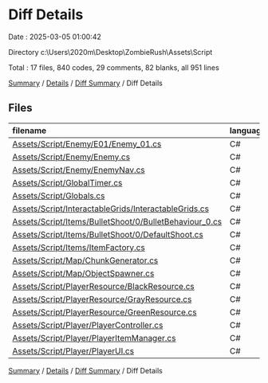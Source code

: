# Diff Details

Date : 2025-03-05 01:00:42

Directory c:\\Users\\2020m\\Desktop\\ZombieRush\\Assets\\Script

Total : 17 files,  840 codes, 29 comments, 82 blanks, all 951 lines

[Summary](results.md) / [Details](details.md) / [Diff Summary](diff.md) / Diff Details

## Files
| filename | language | code | comment | blank | total |
| :--- | :--- | ---: | ---: | ---: | ---: |
| [Assets/Script/Enemy/E01/Enemy\_01.cs](/Assets/Script/Enemy/E01/Enemy_01.cs) | C# | 117 | 9 | 10 | 136 |
| [Assets/Script/Enemy/Enemy.cs](/Assets/Script/Enemy/Enemy.cs) | C# | 14 | 0 | 5 | 19 |
| [Assets/Script/Enemy/EnemyNav.cs](/Assets/Script/Enemy/EnemyNav.cs) | C# | 383 | 16 | 54 | 453 |
| [Assets/Script/GlobalTimer.cs](/Assets/Script/GlobalTimer.cs) | C# | 34 | 0 | 3 | 37 |
| [Assets/Script/Globals.cs](/Assets/Script/Globals.cs) | C# | 25 | 0 | -2 | 23 |
| [Assets/Script/InteractableGrids/InteractableGrids.cs](/Assets/Script/InteractableGrids/InteractableGrids.cs) | C# | 108 | 0 | 5 | 113 |
| [Assets/Script/Items/BulletShoot/0/BulletBehaviour\_0.cs](/Assets/Script/Items/BulletShoot/0/BulletBehaviour_0.cs) | C# | 1 | 0 | 1 | 2 |
| [Assets/Script/Items/BulletShoot/0/DefaultShoot.cs](/Assets/Script/Items/BulletShoot/0/DefaultShoot.cs) | C# | 5 | 0 | 0 | 5 |
| [Assets/Script/Items/ItemFactory.cs](/Assets/Script/Items/ItemFactory.cs) | C# | -5 | 0 | 0 | -5 |
| [Assets/Script/Map/ChunkGenerator.cs](/Assets/Script/Map/ChunkGenerator.cs) | C# | 13 | 0 | 0 | 13 |
| [Assets/Script/Map/ObjectSpawner.cs](/Assets/Script/Map/ObjectSpawner.cs) | C# | 65 | 7 | 6 | 78 |
| [Assets/Script/PlayerResource/BlackResource.cs](/Assets/Script/PlayerResource/BlackResource.cs) | C# | 29 | 0 | 2 | 31 |
| [Assets/Script/PlayerResource/GrayResource.cs](/Assets/Script/PlayerResource/GrayResource.cs) | C# | -12 | -2 | -5 | -19 |
| [Assets/Script/PlayerResource/GreenResource.cs](/Assets/Script/PlayerResource/GreenResource.cs) | C# | 18 | -2 | -3 | 13 |
| [Assets/Script/Player/PlayerController.cs](/Assets/Script/Player/PlayerController.cs) | C# | 6 | 0 | 0 | 6 |
| [Assets/Script/Player/PlayerItemManager.cs](/Assets/Script/Player/PlayerItemManager.cs) | C# | -1 | 0 | 0 | -1 |
| [Assets/Script/Player/PlayerUI.cs](/Assets/Script/Player/PlayerUI.cs) | C# | 40 | 1 | 6 | 47 |

[Summary](results.md) / [Details](details.md) / [Diff Summary](diff.md) / Diff Details